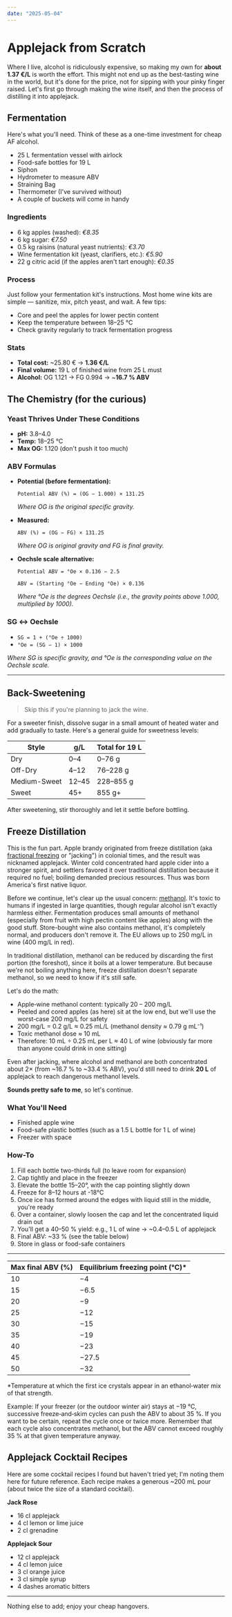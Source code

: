 ```yaml
---
date: "2025-05-04"
---
```


# Applejack from Scratch

Where I live, alcohol is ridiculously expensive, so making my own for **about 1.37 €/L** is worth the effort. This might not end up as the best-tasting wine in the world, but it's done for the price, not for sipping with your pinky finger raised. Let's first go through making the wine itself, and then the process of distilling it into applejack.

## Fermentation

Here's what you'll need. Think of these as a one-time investment for cheap AF alcohol.

- 25 L fermentation vessel with airlock
- Food-safe bottles for 19 L
- Siphon
- Hydrometer to measure ABV
- Straining Bag
- Thermometer (I've survived without)
- A couple of buckets will come in handy

### Ingredients

- 6 kg apples (washed): *€8.35*
- 6 kg sugar: *€7.50*
- 0.5 kg raisins (natural yeast nutrients): *€3.70*
- Wine fermentation kit (yeast, clarifiers, etc.): *€5.90*
- 22 g citric acid (if the apples aren't tart enough): *€0.35*

### Process

Just follow your fermentation kit's instructions. Most home wine kits are simple — sanitize, mix, pitch yeast, and wait. A few tips:

- Core and peel the apples for lower pectin content
- Keep the temperature between 18–25 °C
- Check gravity regularly to track fermentation progress

### Stats

- **Total cost:** ~25.80 € → **1.36 €/L**
- **Final volume:** 19 L of finished wine from 25 L must
- **Alcohol:** OG 1.121 → FG 0.994 → ~**16.7 % ABV**

## The Chemistry (for the curious)

### Yeast Thrives Under These Conditions

- **pH:** 3.8–4.0
- **Temp:** 18–25 °C
- **Max OG:** 1.120 (don't push it too much)

### ABV Formulas

- **Potential (before fermentation):**

  `Potential ABV (%) = (OG − 1.000) × 131.25`

  *Where OG is the original specific gravity.*

- **Measured:**

  `ABV (%) = (OG − FG) × 131.25`

  *Where OG is original gravity and FG is final gravity.*

- **Oechsle scale alternative:**

  `Potential ABV = °Oe × 0.136 − 2.5`

  `ABV = (Starting °Oe − Ending °Oe) × 0.136`

  *Where °Oe is the degrees Oechsle (i.e., the gravity points above 1.000, multiplied by 1000).*

### SG ↔ Oechsle

- `SG = 1 + (°Oe ÷ 1000)`
- `°Oe = (SG − 1) × 1000`

*Where SG is specific gravity, and °Oe is the corresponding value on the Oechsle scale.*

---

## Back-Sweetening

> Skip this if you're planning to jack the wine.

For a sweeter finish, dissolve sugar in a small amount of heated water and add gradually to taste. Here's a general guide for sweetness levels:

| Style        | g/L      | Total for 19 L |
| ------------ | -------- | -------------- |
| Dry          | 0–4      | 0–76 g         |
| Off-Dry      | 4–12     | 76–228 g       |
| Medium-Sweet | 12–45    | 228–855 g      |
| Sweet        | 45+      | 855 g+         |

After sweetening, stir thoroughly and let it settle before bottling.

## Freeze Distillation

This is the fun part. Apple brandy originated from freeze distillation (aka [fractional freezing](https://en.wikipedia.org/wiki/Fractional_freezing) or "jacking") in colonial times, and the result was nicknamed applejack. Winter cold concentrated hard apple cider into a stronger spirit, and settlers favored it over traditional distillation because it required no fuel; boiling demanded precious resources. Thus was born America's first native liquor.

Before we continue, let's clear up the usual concern: [methanol](https://en.wikipedia.org/wiki/Methanol). It's toxic to humans if ingested in large quantities, though regular alcohol isn't exactly harmless either. Fermentation produces small amounts of methanol (especially from fruit with high pectin content like apples) along with the good stuff. Store-bought wine also contains methanol, it's completely normal, and producers don't remove it. The EU allows up to 250 mg/L in wine (400 mg/L in red).

In traditional distillation, methanol can be reduced by discarding the first portion (the foreshot), since it boils at a lower temperature. But because we're not boiling anything here, freeze distillation doesn't separate methanol, so we need to know if it's still safe.

Let's do the math:

- Apple‑wine methanol content: typically 20 – 200 mg/L
- Peeled and cored apples (as here) sit at the low end, but we'll use the worst‑case 200 mg/L for safety
- 200 mg/L = 0.2 g/L ≈ 0.25 mL/L (methanol density ≈ 0.79 g mL⁻¹)
- Toxic methanol dose ≈ 10 mL
- Therefore: 10 mL ÷ 0.25 mL per L ≈ 40 L of wine (obviously far more than anyone could drink in one sitting)

Even after jacking, where alcohol and methanol are both concentrated about 2× (from ~16.7 % to ~33.4 % ABV), you'd still need to drink **20 L** of applejack to reach dangerous methanol levels.

**Sounds pretty safe to me**, so let's continue.

### What You'll Need

- Finished apple wine
- Food-safe plastic bottles (such as a 1.5 L bottle for 1 L of wine)
- Freezer with space

### How-To

1. Fill each bottle two-thirds full (to leave room for expansion)
2. Cap tightly and place in the freezer
3. Elevate the bottle 15–20°, with the cap pointing slightly down
4. Freeze for 8–12 hours at -18°C
5. Once ice has formed around the edges with liquid still in the middle, you're ready
6. Over a container, slowly loosen the cap and let the concentrated liquid drain out
7. You'll get a 40–50 % yield: e.g., 1 L of wine → ~0.4–0.5 L of applejack
8. Final ABV: ~33 % (see the table below)
9. Store in glass or food-safe containers

---

| Max final ABV (%) | Equilibrium freezing point (°C)* |
| ----------------- | -------------------------------- |
| 10                | −4                               |
| 15                | −6.5                             |
| 20                | −9                               |
| 25                | −12                              |
| 30                | −15                              |
| 35                | −19                              |
| 40                | −23                              |
| 45                | −27.5                            |
| 50                | −32                              |

*Temperature at which the first ice crystals appear in an ethanol‑water mix of that strength.

Example: If your freezer (or the outdoor winter air) stays at −19 °C, successive freeze‑and‑skim cycles can push the ABV to about 35 %. If you want to be certain, repeat the cycle once or twice more. Remember that each cycle also concentrates methanol, but the ABV cannot exceed roughly 35 % at that given temperature anyway.

## Applejack Cocktail Recipes

Here are some cocktail recipes I found but haven't tried yet; I'm noting them here for future reference. Each recipe makes a generous ~200 mL pour (about twice the size of a standard cocktail).

**Jack Rose**

- 16 cl applejack
- 4 cl lemon or lime juice
- 2 cl grenadine

**Applejack Sour**

- 12 cl applejack
- 4 cl lemon juice
- 3 cl orange juice
- 3 cl simple syrup
- 4 dashes aromatic bitters

---

Nothing else to add; enjoy your cheap hangovers.
